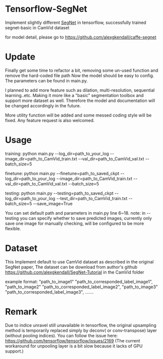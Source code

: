 # Tensorflow-SegNet
Implement slightly different [SegNet](http://arxiv.org/abs/1511.00561) in tensorflow,
successfully trained segnet-basic in CamVid dataset

for model detail, please go to https://github.com/alexgkendall/caffe-segnet

# Update
Finally get some time to refactor a bit, removing some un-used function and
remove the hard-coded file path Now the model should be easy to config.
The parameters can be found in main.py.

I planned to add more feature such as dilation, multi-resolution, sequential learning..etc.
Making it more like a "basic" segmentation toolbox and support more dataset as well.
Therefore the model and documentation will be changed accordingly in the future.

More utility function will be added and some messed coding style will be fixed.
Any feature request is also welcomed.

# Usage
training:
  python main.py --log_dir=path_to_your_log --image_dir=path_to_CamVid_train.txt --val_dir=path_to_CamVid_val.txt --batch_size=5

finetune:
  python main.py --finetune=path_to_saved_ckpt --log_dir=path_to_your_log --image_dir=path_to_CamVid_train.txt --val_dir=path_to_CamVid_val.txt --batch_size=5

testing:
  python main.py --testing=path_to_saved_ckpt --log_dir=path_to_your_log --test_dir=path_to_CamVid_train.txt --batch_size=5 --save_image=True

You can set default path and parameters in main.py line 6~18.
note: in --testing you can specify whether to save predicted images, currently only save one image
for manually checking, will be configured to be more flexible.

# Dataset
This Implement default to use CamVid dataset as described in the original SegNet paper,
The dataset can be download from author's github https://github.com/alexgkendall/SegNet-Tutorial in the CamVid folder

example format:
"path_to_image1" "path_to_corresponded_label_image1",
"path_to_image2" "path_to_corresponded_label_image2",
"path_to_image3" "path_to_corresponded_label_image3",
.......

# Remark
Due to indice unravel still unavailable in tensorflow, the original upsampling
method is temporarily replaced simply by deconv( or conv-transpose) layer (without pooling indices).
You can follow the issue here: https://github.com/tensorflow/tensorflow/issues/2169
(The current workaround for unpooling layer is a bit slow because it lacks of GPU support.)
